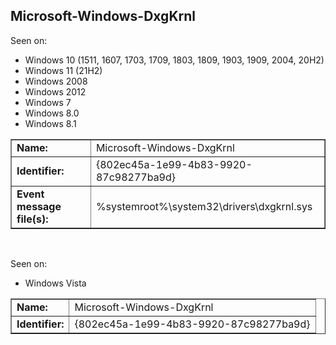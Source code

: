 ## Microsoft-Windows-DxgKrnl

Seen on:
* Windows 10 (1511, 1607, 1703, 1709, 1803, 1809, 1903, 1909, 2004, 20H2)
* Windows 11 (21H2)
* Windows 2008
* Windows 2012
* Windows 7
* Windows 8.0
* Windows 8.1

<table border="1" class="docutils">
  <tbody>
    <tr>
      <td><b>Name:</b></td>
      <td>Microsoft-Windows-DxgKrnl</td>
    </tr>
    <tr>
      <td><b>Identifier:</b></td>
      <td>{802ec45a-1e99-4b83-9920-87c98277ba9d}</td>
    </tr>
    <tr>
      <td><b>Event message file(s):</b></td>
      <td>%systemroot%\system32\drivers\dxgkrnl.sys</td>
    </tr>
  </tbody>
</table>

&nbsp;

Seen on:
* Windows Vista

<table border="1" class="docutils">
  <tbody>
    <tr>
      <td><b>Name:</b></td>
      <td>Microsoft-Windows-DxgKrnl</td>
    </tr>
    <tr>
      <td><b>Identifier:</b></td>
      <td>{802ec45a-1e99-4b83-9920-87c98277ba9d}</td>
    </tr>
  </tbody>
</table>

&nbsp;

